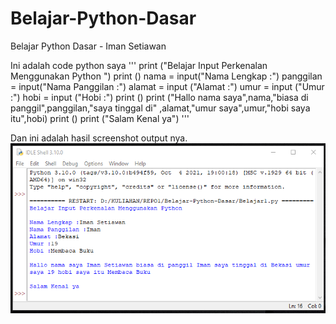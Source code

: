 # Belajar-Python-Dasar
Belajar Python Dasar - Iman Setiawan

Ini adalah code python saya 
'''
print ("Belajar Input Perkenalan Menggunakan Python ")
print ()
nama = input("Nama Lengkap :")
panggilan = input("Nama Panggilan :")
alamat = input ("Alamat :")
umur = input ("Umur :")
hobi = input ("Hobi :")
print ()
print ("Hallo nama saya",nama,"biasa di panggil",panggilan,"saya tinggal di"
        ,alamat,"umur saya",umur,"hobi saya itu",hobi)
print ()
print ("Salam Kenal ya")
'''

Dan ini adalah hasil screenshot output nya.
![SS Output](ss/2.png)